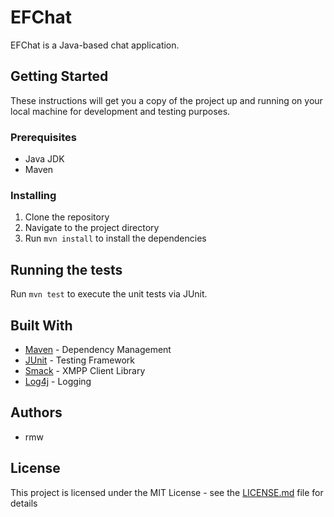 # EFChat

EFChat is a Java-based chat application.

## Getting Started

These instructions will get you a copy of the project up and running on your local machine for development and testing purposes.

### Prerequisites

- Java JDK
- Maven

### Installing

1. Clone the repository
2. Navigate to the project directory
3. Run `mvn install` to install the dependencies

## Running the tests

Run `mvn test` to execute the unit tests via JUnit.

## Built With

- [Maven](https://maven.apache.org/) - Dependency Management
- [JUnit](https://junit.org/junit4/) - Testing Framework
- [Smack](https://www.igniterealtime.org/projects/smack/) - XMPP Client Library
- [Log4j](https://logging.apache.org/log4j/2.x/) - Logging

## Authors

- rmw

## License

This project is licensed under the MIT License - see the [LICENSE.md](LICENSE.md) file for details
